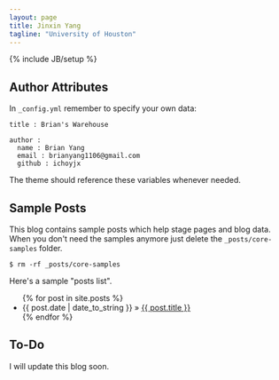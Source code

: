 ```yaml
---
layout: page
title: Jinxin Yang
tagline: "University of Houston"
---
```

{% include JB/setup %}

## Author Attributes

In `_config.yml` remember to specify your own data:
    
    title : Brian's Warehouse
    
    author :
      name : Brian Yang
      email : brianyang1106@gmail.com
      github : ichoyjx

The theme should reference these variables whenever needed.
    
## Sample Posts

This blog contains sample posts which help stage pages and blog data.
When you don't need the samples anymore just delete the `_posts/core-samples` folder.

    $ rm -rf _posts/core-samples

Here's a sample "posts list".

<ul class="posts">
  {% for post in site.posts %}
    <li><span>{{ post.date | date_to_string }}</span> &raquo; <a href="{{ BASE_PATH }}{{ post.url }}">{{ post.title }}</a></li>
  {% endfor %}
</ul>

## To-Do

I will update this blog soon.



